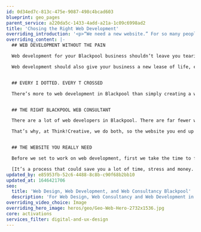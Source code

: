 ```yaml
---
id: 0d34ed7c-813c-475e-9087-498c4bcad603
blueprint: geo_pages
parent_service: a220da5c-1433-4add-a21a-1c09c6998ad2
title: 'Chosing the Right Web Development'
overriding_introduction: '<p>“We need a new website.” For so many people, it’s the first reaction to changes in technology. Site not optimisable? You need a new website. Not mobile friendly? Looks a little out of date? You need a new website.</p><p>Many Blackpool web development companies will simply crack on and build you a new website. But what if there are others simpler, cheaper alternatives?</p>'
overriding_content: |-
  ## WEB DEVELOPMENT WITHOUT THE PAIN

  Web development for your Blackpool business shouldn’t leave you tearing your hair out. It should hit the agreed deadlines, meet the budget, and do all the things you were promised.

  Web development should also give your business a new lease of life, enabling it to harness the latest technologies and make your job simpler, faster or more cost-effective. We’ll make sure yours does.


  ## EVERY I DOTTED. EVERY T CROSSED

  There’s more to web development in Blackpool than simply creating a website that looks great and is simple and intuitive to navigate. Where are the images coming from? Who’s writing the words? Who’s managing the hosting? When you’re not sure of the answers, we’ve got the complete web development team to ensure every part of your site gets the attention it needs.


  ## THE RIGHT BLACKPOOL WEB CONSULTANT

  There are a lot of web developers in Blackpool. There are far fewer web consultants. That’s telling, because the strategy behind your website is every bit as important as the technical ability to create it.

  That’s why, at Think!Creative, we do both, so the website you end up with is exactly the website you need.


  ## THE WEBSITE YOU REALLY NEED

  Before we set to work on web development, first we take the time to find out what it is you want your website to do that it doesn’t do currently. Only then can we know if you really need a new website, or whether, with a plug-in or two or a new skin over your existing site’s back end, the site you have could do the job perfectly well.

  [It’s a process that could save you a lot of time, stress and money. Talk to us now about our web consultancy services in Blackpool.](/contact)
updated_by: e85953fb-52c6-4488-8c8b-c90f68b2bb10
updated_at: 1646421706
seo:
  title: 'Web Design, Web Development, and Web Consultancy Blackpool'
  description: 'For Web Design, Web Consultancy and Web Development in Blackpool. Trust Think!Creative''s Blackpool Web Experts, call on 01253 297900.'
overriding_video_choice: Image
overriding_hero_image: heros/geo/Geo-Web-Hero-2732x1536.jpg
core: activations
services_filter: digital-and-ux-design
---
```

